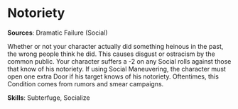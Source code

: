 # **Notoriety**
**Sources**: Dramatic Failure (Social)

Whether or not your character actually did something heinous in the past, the wrong people think he did. This causes disgust or ostracism by the common public. Your character suffers
a -2 on any Social rolls against those that know of his notoriety.
If using Social Maneuvering, the character must open one
extra Door if his target knows of his notoriety. Oftentimes, this
Condition comes from rumors and smear campaigns.

**Skills**: Subterfuge, Socialize
